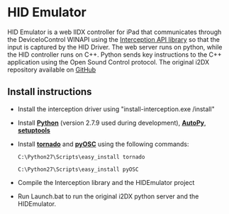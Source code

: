 HID Emulator
=======
HID Emulator is a web IIDX controller for iPad that communicates through the DeviceIoControl WINAPI using the [Interception API library](https://github.com/oblitum/Interception) so that the input is captured by the HID Driver. The web server runs on python, while the HID controller runs on C++. Python sends key instructions to the C++ application using the Open Sound Control protocol.
The original i2DX repository available on [GitHub](https://github.com/dtinth/i2DX)

Install instructions
------------
* Install the interception driver using "install-interception.exe /install"
* Install [__Python__](https://www.python.org/downloads/) (version 2.7.9 used during development), [__AutoPy__](http://pypi.python.org/pypi/autopy/), [__setuptools__](http://pypi.python.org/pypi/setuptools)
* Install [__tornado__](https://pypi.python.org/pypi/tornado) and [__pyOSC__](https://trac.v2.nl/wiki/pyOSC) using the following commands:

    `C:\Python27\Scripts\easy_install tornado`
    
    `C:\Python27\Scripts\easy_install pyOSC`
* Compile the Interception library and the HIDEmulator project
* Run Launch.bat to run the original i2DX python server and the HIDEmulator.
